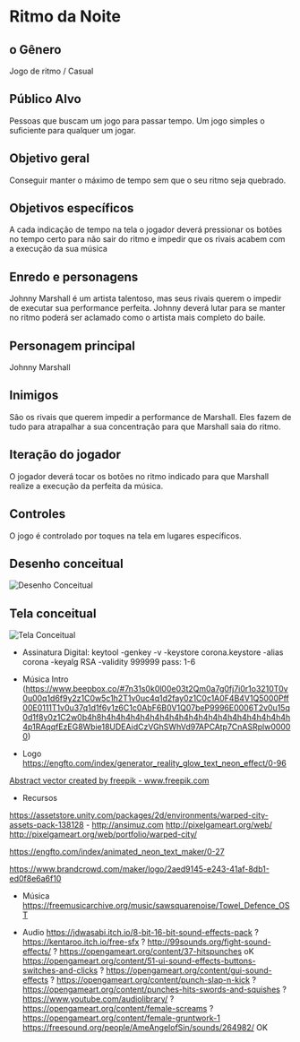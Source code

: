 # Ritmo da Noite

## o Gênero
Jogo de ritmo / Casual  

## Público Alvo
Pessoas que buscam um jogo para passar tempo. Um jogo simples o suficiente para qualquer um jogar.  

## Objetivo geral
Conseguir manter o máximo de tempo sem que o seu ritmo seja quebrado.  

## Objetivos específicos
A cada indicação de tempo na tela o jogador deverá pressionar os botões no tempo certo para não sair do ritmo e impedir que os rivais acabem com a execução da sua música  

## Enredo e personagens
Johnny Marshall é um artista talentoso, mas seus rivais querem o impedir de executar sua performance perfeita. Johnny deverá lutar para se manter no ritmo poderá ser aclamado como o artista mais completo do baile.  

## Personagem principal
Johnny Marshall  

## Inimigos
São os rivais que querem impedir a performance de Marshall. Eles fazem de tudo para atrapalhar a sua concentração para que Marshall saia do ritmo.  

## Iteração do jogador
O jogador deverá tocar os botões no ritmo indicado para que Marshall realize a execução da perfeita da música.  

## Controles
O jogo é controlado por toques na tela em lugares específicos.    

## Desenho conceitual

![Desenho Conceitual](https://raw.githubusercontent.com/thiagoa1/RitmoDaNoite/master/Desenho%201.png)  

## Tela conceitual

![Tela Conceitual](https://raw.githubusercontent.com/thiagoa1/RitmoDaNoite/master/ritmo%20-%20mockup.png)  

* Assinatura Digital:
keytool -genkey -v -keystore corona.keystore -alias corona -keyalg RSA -validity 999999
pass: 1-6

* Música Intro
(https://www.beepbox.co/#7n31s0k0l00e03t2Qm0a7g0fj7i0r1o3210T0v0u00q1d6f9y2z1C0w5c1h2T1v0uc4q1d2fay0z1C0c1A0F4B4V1Q5000Pff00E0111T1v0u37q1d1f6y1z6C1c0AbF6B0V1Q07beP9996E0006T2v0u15q0d1f8y0z1C2w0b4h8h4h4h4h4h4h4h4h4h4h4h4h4h4h4h4h4h4h4h4h4p1RAqqfEzEG8Wbie18UDEAidCzVGhSWhVd97APCAtp7CnASRplw00000)

* Logo
https://engfto.com/index/generator_reality_glow_text_neon_effect/0-96


<a href="https://www.freepik.com/free-photos-vectors/abstract">Abstract vector created by freepik - www.freepik.com</a>

* Recursos

https://assetstore.unity.com/packages/2d/environments/warped-city-assets-pack-138128 - http://ansimuz.com
http://pixelgameart.org/web/
http://pixelgameart.org/web/portfolio/warped-city/

https://engfto.com/index/animated_neon_text_maker/0-27  

https://www.brandcrowd.com/maker/logo/2aed9145-e243-41af-8db1-ed0f8e6a6f10

* Música
https://freemusicarchive.org/music/sawsquarenoise/Towel_Defence_OST

* Audio
https://jdwasabi.itch.io/8-bit-16-bit-sound-effects-pack ?
https://kentaroo.itch.io/free-sfx ?
http://99sounds.org/fight-sound-effects/ ?
https://opengameart.org/content/37-hitspunches oK
https://opengameart.org/content/51-ui-sound-effects-buttons-switches-and-clicks ?
https://opengameart.org/content/gui-sound-effects ?
https://opengameart.org/content/punch-slap-n-kick ?
https://opengameart.org/content/punches-hits-swords-and-squishes ?  
https://www.youtube.com/audiolibrary/ ?
https://opengameart.org/content/female-screams ?
https://opengameart.org/content/female-gruntwork-1  
https://freesound.org/people/AmeAngelofSin/sounds/264982/ OK
